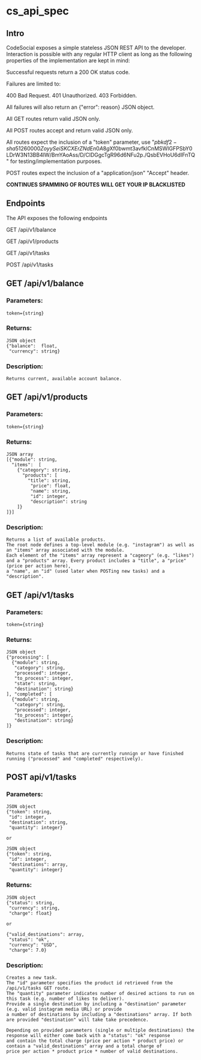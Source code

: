 # cs_api_spec
## Intro
CodeSocial exposes a simple stateless JSON REST API to the developer.
Interaction is possible with any regular HTTP client as long as the following
properties of the implementation are kept in mind:

Successful requests return a 200 OK status code.

Failures are limited to:

400 Bad Request.
401 Unauthorized.
403 Forbidden.

All failures will also return an {"error": reason} JSON object.  

All GET routes return valid JSON only.

All POST routes accept and return valid JSON only.

All routes expect the inclusion of a "token" parameter,
use "$pbkdf2-sha512$60000$ZoyySeiSKCXErZNdEn0A8g$Xf0bwmt3avfklCnMSWIGFPSbY0LDrW3N13BB4IW/BmYAoAss/D/ClDGgcTgR96d6NFu2p./QsbEVHoU6dIFnTQ"
for testing/implementation purposes.

POST routes expect the inclusion of a "application/json" "Accept" header.

**CONTINUES SPAMMING OF ROUTES WILL GET YOUR IP BLACKLISTED**

## Endpoints
The API exposes the following endpoints

GET  /api/v1/balance

GET  /api/v1/products

GET  /api/v1/tasks

POST /api/v1/tasks

## GET /api/v1/balance
### Parameters: 
    token={string}
  
### Returns:
    JSON object
    {"balance":  float,
     "currency": string}
  
### Description:
    Returns current, available account balance.
## GET /api/v1/products
### Parameters:
    token={string}

### Returns:
    JSON array
    [{"module": string, 
      "items":  [
        {"category": string, 
          "products": [
            "title": string,
             "price": float, 
             "name": string,
             "id": integer, 
             "description": string
        ]}
    ]}]

### Description:
    Returns a list of available products.
    The root node defines a top-level module (e.g. "instagram") as well as 
    an "items" array associated with the module. 
    Each element of the "items" array represent a "cageory" (e.g. "likes") 
    and a "products" array. Every product includes a "title", a "price" (price per action here),
    a "name", an "id" (used later when POSTing new tasks) and a "description".

## GET /api/v1/tasks
### Parameters:
    token={string}

### Returns:
    JSON object
    {"processing": [
      {"module": string,
       "category": string,
       "processed": integer,
       "to_process": integer,
       "state": string,
       "destination": string}
    ], "completed": [
      {"module": string,
       "category": string,
       "processed": integer,
       "to_process": integer,
       "destination": string}
    ]}

### Description:
    Returns state of tasks that are currently runnign or have finished running ("processed" and "completed" respectively).
    
## POST api/v1/tasks
### Parameters:
    JSON object
    {"token": string,
     "id": integer, 
     "destination": string, 
     "quantity": integer}

    or 

    JSON object
    {"token": string,
     "id": integer, 
     "destinations": array, 
     "quantity": integer}

### Returns:
    JSON object
    {"status": string,
     "currency": string,
     "charge": float}
   
    or 
   
    {"valid_destinations": array,
     "status": "ok",
     "currency": "USD",
     "charge": 7.0}

### Description:
    Creates a new task.
    The "id" parameter specifies the product id retrieved from the /api/v1/tasks GET route.
    The "quantity" parameter indicates number of desired actions to run on this task (e.g. number of likes to deliver).
    Provide a single destination by including a "destination" parameter (e.g. valid instagram media URL) or provide 
    a number of destinations by including a "destinations" array. If both are provided "destination" will take take precedence.

    Depending on provided parameters (single or multiple destinations) the response will either come back with a "status": "ok" response
    and contain the total charge (price per action * product price) or contain a "valid_destinations" array and a total charge of 
    price per action * product price * number of valid destinations.